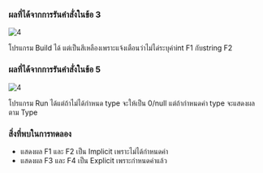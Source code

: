 ### ผลที่ได้จากการรันคำสั่งในข้อ 3

![4](https://github.com/Nitiphum7/03376836-OOP-2566-Lab-05/assets/144196695/1fe1975b-c4cf-45f6-a787-f4637fdf9878)



โปรแกรม Build ได้ แต่เป็นสีเหลืองเพราะแจ้งเตือนว่าไม่ได่ระบุค่าint F1 กับstring F2

### ผลที่ได้จากการรันคำสั่งในข้อ 5

![4](https://github.com/Nitiphum7/03376836-OOP-2566-Lab-05/assets/144196695/e2335199-a9a7-4503-826d-50b388953bd4)


โปรแกรม Run ได้แต่ถ้าไม่ได้กำหนด type จะให้เป็น 0/null แต่ถ้ากำหนดค่า type จะแสดงผลตาม Type

### สิ่งที่พบในการทดลอง
- แสดงผล F1 และ F2 เป็น Implicit เพราะไม่ได้กำหนดค่า
- แสดงผล F3 และ F4 เป็น Explicit เพราะกำหนดค่าแล้ว
